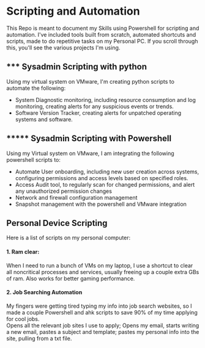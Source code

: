 # Scripting and Automation

This Repo is meant to document my Skills using Powershell for scripting and automation. I've included tools built from scratch, automated shortcuts and scripts, made to do repetitive tasks on my Personal PC. If you scroll through this, you'll see the various projects I'm using.

## *** Sysadmin Scripting with python
Using my virtual system on VMware, I'm creating python scripts to automate the following:
- System Diagnostic monitoring, including resource consumption and log monitoring, creating alerts for any suspicious events or trends.
- Software Version Tracker, creating alerts for unpatched operating systems and software.


## ***** Sysadmin Scripting with Powershell
Using my Virtual system on VMware, I am integrating the following powershell scripts to:
- Automate User onboarding, including new user creation across systems, configuring permissions and access levels based on specified roles.
- Access Audit tool, to regularly scan for changed permissions, and alert any unauthorized permission changes
- Network and firewall configuration management
- Snapshot management with the powershell and VMware integration

## Personal Device Scripting

Here is a list of scripts on my personal computer:
#### 1. Ram clear: 
When I need to run a bunch of VMs on my laptop, I use a shortcut to clear all noncritical processes and services, usually freeing up a couple extra GBs of ram.
Also works for better gaming performance.


#### 2. Job Searching Automation
My fingers were getting tired typing my info into job search websites, so I made a couple Powershell and ahk scripts to save 90% of my time applying for cool jobs.
<br/>
Opens all the relevant job sites I use to apply; Opens my email, starts writing a new email, pastes a subject and template; pastes my personal info into the site, pulling from a txt file.
